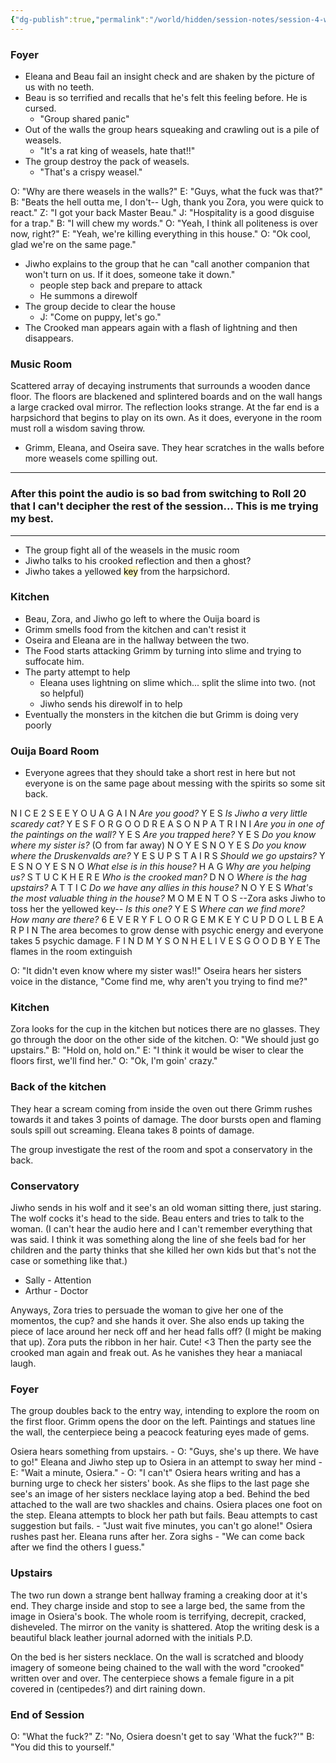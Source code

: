 ```yaml
---
{"dg-publish":true,"permalink":"/world/hidden/session-notes/session-4-weasel-dentistry/"}
---
```



### Foyer
- Eleana and Beau fail an insight check and are shaken by the picture of us with no teeth.
- Beau is so terrified and recalls that he's felt this feeling before. He is cursed.
	- "Group shared panic"
- Out of the walls the group hears squeaking and crawling out is a pile of weasels.
	- "It's a rat king of weasels, hate that!!"
- The group destroy the pack of weasels.
	- "That's a crispy weasel."

O: "Why are there weasels in the walls?"
E: "Guys, what the fuck was that?"
B: "Beats the hell outta me, I don't-- Ugh, thank you Zora, you were quick to react."
Z: "I got your back Master Beau."
J:  "Hospitality is a good disguise for a trap."
B: "I will chew my words."
O: "Yeah, I think all politeness is over now, right?"
E: "Yeah, we're killing everything in this house."
O: "Ok cool, glad we're on the same page."

- Jiwho explains to the group that he can "call another companion that won't turn on us. If it does, someone take it down."
	- people step back and prepare to attack
	- He summons a direwolf
- The group decide to clear the house
	- J: "Come on puppy, let's go."
- The Crooked man appears again with a flash of lightning and then disappears.

### Music Room
Scattered array of decaying instruments that surrounds a wooden dance floor. The floors are blackened and splintered boards and on the wall hangs a large cracked oval mirror. The reflection looks strange. At the far end is a harpsichord that begins to play on its own. As it does, everyone in the room must roll a wisdom saving throw.
- Grimm, Eleana, and Oseira save. They hear scratches in the walls before more weasels come spilling out.
___
### After this point the audio is so bad from switching to Roll 20 that I can't decipher the rest of the session... This is me trying my best.
___
- The group fight all of the weasels in the music room
- Jiwho talks to his crooked reflection and then a ghost?
- Jiwho takes a yellowed <mark style="background: #FFF3A3A6;">key</mark> from the harpsichord. 

### Kitchen
- Beau, Zora, and Jiwho go left to where the Ouija board is
- Grimm smells food from the kitchen and can't resist it
- Oseira and Eleana are in the hallway between the two.
- The Food starts attacking Grimm by turning into slime and trying to suffocate him.
- The party attempt to help
	- Eleana uses lightning on slime which... split the slime into two. (not so helpful)
	- Jiwho sends his direwolf in to help
- Eventually the monsters in the kitchen die but Grimm is doing very poorly

### Ouija Board Room
- Everyone agrees that they should take a short rest in here but not everyone is on the same page about messing with the spirits so some sit back.

N I C E  2  S E E  Y O U   A G A I N 
*Are you good?*
Y E S
*Is Jiwho a very little scaredy cat?*
Y E S
F O R  G O O D  R E A S O N
P A T R I N I
*Are you in one of the paintings on the wall?*
Y E S
*Are you trapped here?*
Y E S
*Do you know where my sister is?* (O from far away)
N O  Y E S  N O  Y E S
*Do you know where the Druskenvalds are?*
Y E S  U P S T A I R S
*Should we go upstairs?*
Y E S  N O  Y E S  N O 
*What else is in this house?*
H A G
*Why are you helping us?*
S T U C K  H E R E
*Who is the crooked man?*
D  N O
*Where is the hag upstairs?*
A T T I C
*Do we have any allies in this house?*
N O  Y E S
*What's the most valuable thing in the house?*
M O M E N T O S
--Zora asks Jiwho to toss her the yellowed key--
*Is this one?*
Y E S
*Where can we find more? How many are there?*
6  E V E R Y  F L O O R
G E M
K E Y
C U P
D O L L
B E A R
P I N
The area becomes to grow dense with psychic energy and everyone takes 5 psychic damage.
F I N D  M Y  S O N  H E  L I V E S 
G O O D B Y E
The flames in the room extinguish

O: "It didn't even know where my sister was!!"
Oseira hears her sisters voice in the distance, "Come find me, why aren't you trying to find me?"

### Kitchen
Zora looks for the cup in the kitchen but notices there are no glasses. They go through the door on the other side of the kitchen.
O: "We should just go upstairs."
B: "Hold on, hold on."
E: "I think it would be wiser to clear the floors first, we'll find her."
O: "Ok, I'm goin' crazy."
### Back of the kitchen
They hear a scream coming from inside the oven out there
Grimm rushes towards it and takes 3 points of damage. The door bursts open and flaming souls spill out screaming. Eleana takes 8 points of damage.

The group investigate the rest of the room and spot a conservatory in the back.

### Conservatory
Jiwho sends in his wolf and it see's an old woman sitting there, just staring. The wolf cocks it's head to the side. Beau enters and tries to talk to the woman.
(I can't hear the audio here and I can't remember everything that was said. I think it was something along the line of she feels bad for her children and the party thinks that she killed her own kids but that's not the case or something like that.)
- Sally - Attention
- Arthur - Doctor

Anyways, Zora tries to persuade the woman to give her one of the momentos, the cup? and she hands it over. She also ends up taking the piece of lace around her neck off and her head falls off? (I might be making that up). Zora puts the ribbon in her hair. Cute! <3
Then the party see the crooked man again and freak out. As he vanishes they hear a maniacal laugh.

### Foyer
The group doubles back to the entry way, intending to explore the room on the first floor. Grimm opens the door on the left. Paintings and statues line the wall, the centerpiece being a peacock featuring eyes made of gems.

Osiera hears something from upstairs.
	- O: "Guys, she's up there. We have to go!"
Eleana and Jiwho step up to Osiera in an attempt to sway her mind
	- E: "Wait a minute, Osiera."
	- O: "I can't"
Osiera hears writing and has a burning urge to check her sisters' book. As she flips to the last page she see's an image of her sisters necklace laying atop a bed. Behind the bed attached to the wall are two shackles and chains.
Osiera places one foot on the step. Eleana attempts to block her path but fails. Beau attempts to cast suggestion but fails. 
	- "Just wait five minutes, you can't go alone!"
Osiera rushes past her. Eleana runs after her.
Zora sighs
	- "We can come back after we find the others I guess."
### Upstairs
The two run down a strange bent hallway framing a creaking door at it's end. They charge inside and stop to see a large bed, the same from the image in Osiera's book. The whole room is terrifying, decrepit, cracked, disheveled. The mirror on the vanity is shattered. Atop the writing desk is a beautiful black leather journal adorned with the initials P.D.

On the bed is her sisters necklace. On the wall is scratched and bloody imagery of someone being chained to the wall with the word "crooked" written over and over. The centerpiece shows a female figure in a pit covered in (centipedes?) and dirt raining down.

### End of Session

O: "What the fuck?"
Z: "No, Osiera doesn't get to say 'What the fuck?'"
B: "You did this to yourself."